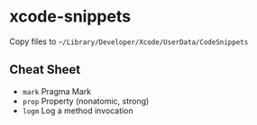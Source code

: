 xcode-snippets
==============
Copy files to `~/Library/Developer/Xcode/UserData/CodeSnippets`

## Cheat Sheet

* `mark` Pragma Mark
* `prop` Property (nonatomic, strong)
* `logm` Log a method invocation
